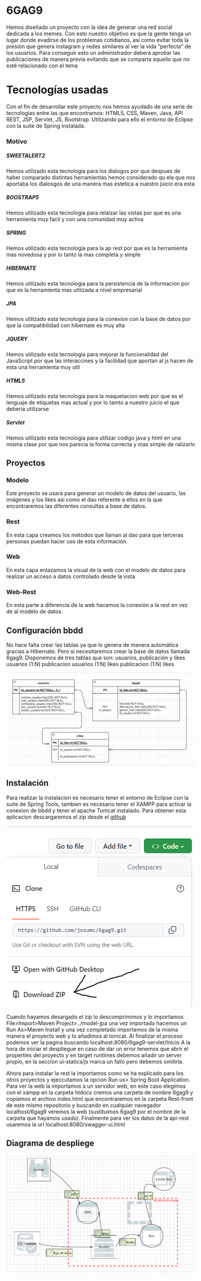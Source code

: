 # 6GAG9

Hemos diseñado un proyecto con la idea de generar una red social dedicada a los memes. Con esto nuestro objetivo es que la gente tenga un lugar donde evadirse de los problemas cotidianos, así como evitar toda la presión que genera instagram y redes similares al ver la vida “perfecta” de los usuarios. Para conseguir esto un administrador deberá aprobar las publicaciones de manera previa evitando que se comparta aquello que no esté relacionado con el tema

# Tecnologías usadas

Con el fin de desarrollar este proyecto nos hemos ayudado de una serie de tecnologías entre las que encontramos: HTML5, CSS, Maven, Java, API REST, JSP, Servlet, JS, Bootstrap. Utilizando para ello el entorno de Eclipse con la suite de Spring instalada.

### Motivo
##### SWEETALERT2
  Hemos utilizado esta tecnologia para los dialogos por que despues de haber comparado distintas herramientas hemos considerado qu ela que nos aportaba los dialosgos de una manera mas estetica a nuestro juicio era esta
##### BOOSTRAP5
  Hemos utilizado esta tecnologia para relaizar las vistas por que es una herramienta muy facil y con una comunidad muy activa
##### SPRING
  Hemos utilizado esta tecnologia para la ap rest por que es la herramienta mas novedosa y por lo tanto la mas completa y simple
##### HIBERNATE
  Hemos utilizado esta tecnologia para la persistencia de la informacion por que es la herramienta mas utilizada a nivel empresarial
##### JPA
  Hemos utilizado esta tecnologia para la conexion con la base de datos por que la compatibilidad con hibernate es muy alta
##### JQUERY
  Hemos utilizado esta tecnologia para mejorar la funcionalidad del JavaScript por que las interaccines y la facilidad que aportan al js hacen de esta una herramienta muy util
##### HTML5
  Hemos utilizado esta tecnologia para la maquetacion web por que es el lenguaje de etiquetas mas actual y por lo tamto a nuestro juicio el que deberia utilizarse
##### Servlet
  Hemos utilizado esta tecnologia para utilizar codigo java y html en una misma clase por que nos parecia la forma correcta y mas simple de ralizarlo

## Proyectos

### Modelo

Este proyecto se usará para generar un modelo de datos del usuario, las imágenes y los likes así como el dao referente a ellos en la que encontraremos las diferentes consultas a base de datos.

### Rest

En esta capa creamos los métodos que llaman al dao para que terceras personas puedan hacer uso de esta información.

### Web

En esta capa enlazamos la visual de la web con el modelo de datos para realizar un acceso a datos controlado desde la vista

### Web-Rest

En esta parte a diferencia de la web hacemos la conexión a la rest en vez de al modelo de datos.

## Configuración bbdd

No hace falta crear las tablas ya que lo genera de manera automática gracias a Hibernate. Pero si necesitaremos crear la base de datos llamada 6gag9.
Disponemos de tres tablas que son: usuarios, publicación y likes
usuarios (1:N) publicacion
usuarios (1:N) likes
publicacion (1:N) likes

![diagrama de la base datos](/documentacion/bbdd.PNG)

## Instalación

Para realizar la instalacion es necesario tener el entorno de Eclipse con la suite de Spring Tools, tambien es necesario tener el XAMPP para activar la conexion de bbdd y tener el apache Tomcat instalado. Para obtener esta aplicacion descargaremos el zip desde el [github](https://github.com/josumc/6gag9/)

![Descarga del zip](/documentacion/zip.PNG)

Cuando hayamos desargado el zip lo descomprimimos y lo importamos File>Import>Maven Project>../model-jpa una vez importado hacemos un Run As>Maven Install y una vez completado importamos de la misma manera el proyecto web y lo añadimos al tomcat. Al finalizar el proceso podemos ver la pagina buscando localhost:8080/6gag9-servlet/Inicio 
A la hora de iniciar el despliegue en caso de dar un error tenemos que abrir el properties del proyecto y en target runtimes debemos añadir un server propio, en la seccion ui-statics/js marca un fallo pero debemos omitirla.

Ahora para instalar la rest la importamos como se ha explicado para los otros proyectos y ejeccutamos la opcion Run us> Spring Boot Application. Para ver la web la importamos a un servidor web, en este caso elegimos con el xampp en la carpeta htdocs cremos una carpeta de nombre 6gag9 y copiamos el archivo index.html que encontraremos en la carpeta Rest-front de este mismo repositorio y buscando en cualquier navegador localhost/6gag9 veremos la web (sustituimos 6gag9 por el nombre de la carpeta que hayamos usado). Finalmente para ver los datos de la api-rest usaremos la url localhost:8080/swagger-ui.html

## Diagrama de despliege
![diagrama de la base datos](/documentacion/despliege.PNG)
